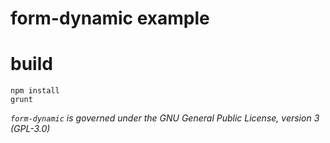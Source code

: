 # form-dynamic example

# build

    npm install
    grunt

_`form-dynamic` is governed under the GNU General Public License, version 3 (GPL-3.0)_
